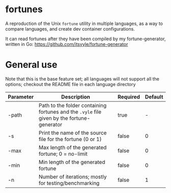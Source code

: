 # fortunes

A reproduction of the Unix `fortune` utility in multiple languages, as a way to compare languages, and create dev container configurations.

It can read fortunes after they have been compiled by my fortune-generator, written in Go: https://github.com/itsvyle/fortune-generator

# General use

Note that this is the base feature set; all languages will not support all the options; checkout the README file in each language directory

| Parameter | Description                                                                                | Required | Default |
| --------- | ------------------------------------------------------------------------------------------ | -------- | ------- |
| -path     | Path to the folder containing fortunes and the `.vyle` file given by the fortune-generator | true     | -       |
| -s        | Print the name of the source file for the fortune (0 or 1)                                 | false    | 0       |
| -max      | Max length of the generated fortune; 0 = no-limit                                          | false    | 0       |
| -min      | Min length of the generated fortune                                                        | false    | 0       |
| -n        | Number of iterations; mostly for testing/benchmarking                                      | false    | 1       |
